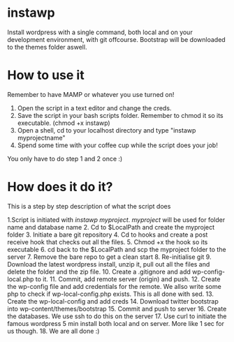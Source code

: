 instawp
=======

Install wordpress with a single command, both local and on your development environment, with git offcourse. 
Bootstrap will be downloaded to the themes folder aswell.

How to use it
=============
Remember to have MAMP or whatever you use turned on!

1. Open the script in a text editor and change the creds. 
2. Save the script in your bash scripts folder. Remember to chmod it so its executable. (chmod +x instawp)
3. Open a shell, cd to your localhost directory and type "instawp myprojectname"
4. Spend some time with your coffee cup while the script does your job!

You only have to do step 1 and 2 once :)

How does it do it?
==================
This is a step by step description of what the script does

1.Script is initiated with _instawp myproject_. _myproject_ will be used for folder name and database name 
2. Cd to $LocalPath and create the myproject folder
3. Initiate a bare git repository
4. Cd to hooks and create a post receive hook that checks out all the files.
5. Chmod +x the hook so its executable
6. cd back to the $LocalPath and scp the myproject folder to the server
7. Remove the bare repo to get a clean start
8. Re-initialise git
9. Download the latest wordpress install, unzip it, pull out all the files and delete the folder and the zip file.
10. Create a .gitignore and add wp-config-local.php to it.
11. Commit, add remote server (origin) and push.
12. Create the wp-config file and add credentials for the remote. We allso write some php to check if wp-local-config.php exists. This is all done with sed.
13. Create the wp-local-config and add creds
14. Download twitter bootstrap into wp-content/themes/bootstrap
15. Commit and push to server
16. Create the databases. We use ssh to do this on the server
17. Use curl to initiate the famous wordpress 5 min install both local and on server. More like 1 sec for us though.
18. We are all done :)

